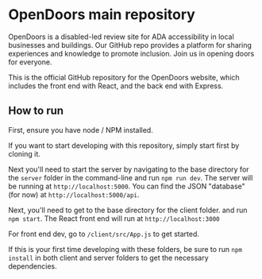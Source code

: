 
# OpenDoors main repository

OpenDoors is a disabled-led review site for ADA accessibility in local businesses and buildings. Our GitHub repo provides a platform for sharing experiences and knowledge to promote inclusion. Join us in opening doors for everyone.

This is the official GitHub repository for the OpenDoors website, which includes the front end with React, and the back end with Express. 

## How to run

First, ensure you have node / NPM installed.

If you want to start developing with this repository, simply start first by cloning it. 

Next you'll need to start the server by navigating to the base directory for the `server` folder in the command-line and run `npm run dev`. The server will be running at `http://localhost:5000`. You can find the JSON "database" (for now) at `http://localhost:5000/api`. 

Next, you'll need to get to the base directory for the client folder. and run `npm start`.  The React front end will run at `http://localhost:3000`

For front end dev, go to `/client/src/App.js` to get started.

If this is your first time developing with these folders, be sure to run `npm install` in both client and server folders to get the necessary dependencies.
